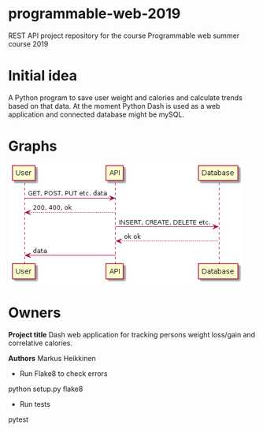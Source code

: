 # programmable-web-2019
REST API project repository for the course Programmable web summer course 2019

# Initial idea

A Python program to save user weight and calories and calculate trends based on that data.
At the moment Python Dash is used as a web application and connected database might be mySQL.

# Graphs
![alt text](/docs/initial_idea.png)

# Owners

**Project title**
Dash web application for tracking persons weight loss/gain and correlative calories.

**Authors**
Markus Heikkinen


* Run Flake8 to check errors

python setup.py flake8

* Run tests

pytest

